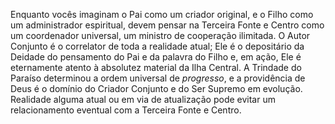 Enquanto vocês imaginam o Pai como um criador original, e o Filho como um administrador espiritual, devem pensar na Terceira Fonte e Centro como um coordenador universal, um ministro de cooperação ilimitada. O Autor Conjunto é o correlator de toda a realidade atual; Ele é o depositário da Deidade do pensamento do Pai e da palavra do Filho e, em ação, Ele é eternamente atento à absolutez material da Ilha Central. A Trindade do Paraíso determinou a ordem universal de *progresso*, e a providência de Deus é o domínio do Criador Conjunto e do Ser Supremo em evolução. Realidade alguma atual ou em via de atualização pode evitar um relacionamento eventual com a Terceira Fonte e Centro.